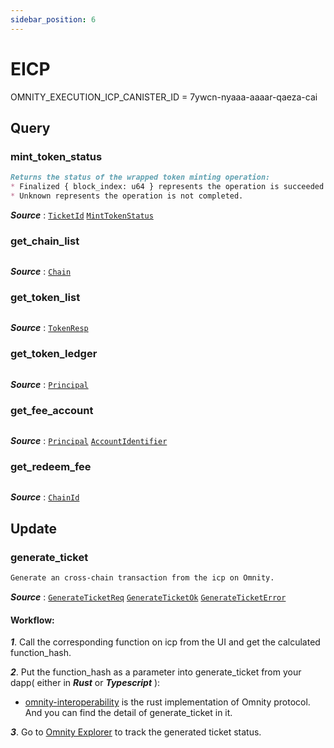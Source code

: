 ```yaml
---
sidebar_position: 6
---
```


# EICP
OMNITY_EXECUTION_ICP_CANISTER_ID = 7ywcn-nyaaa-aaaar-qaeza-cai

## Query
### mint_token_status
```md title="mint_token_status(ticket_id: TicketId) -> MintTokenStatus"
Returns the status of the wrapped token minting operation:
* Finalized { block_index: u64 } represents the operation is succeeded with the transaction block index on the icp.
* Unknown represents the operation is not completed.
```
***Source*** : 
[`TicketId`](https://github.com/octopus-network/omnity-interoperability/blob/main/types/src/lib.rs#L26)
[`MintTokenStatus`](https://github.com/octopus-network/omnity-interoperability/blob/main/route/icp/src/state.rs#L15)

### get_chain_list
```md title="get_chain_list() -> Vec<Chain>"

```
***Source*** : [`Chain`](https://github.com)

### get_token_list
```md title="get_token_list() -> Vec<TokenResp>"

```
***Source*** : [`TokenResp`](https://github.com)

### get_token_ledger
```md title="get_token_ledger(token_id: String) -> Option<Principal> "

```
***Source*** : [`Principal`](https://github.com)

### get_fee_account
```md title="get_fee_account(principal: Option<Principal>) -> AccountIdentifier"

```
***Source*** : 
[`Principal`](https://github.com)
[`AccountIdentifier`](https://github.com)

### get_redeem_fee
```md title="get_redeem_fee(chain_id: ChainId) -> Option<u64>"

```
***Source*** : [`ChainId`](https://github.com)


## Update
### generate_ticket
```md title="generate_ticket(args: GenerateTicketReq) -> Result<GenerateTicketOk, GenerateTicketError>"
Generate an cross-chain transaction from the icp on Omnity.
```
***Source*** : 
[`GenerateTicketReq`](https://github.com/octopus-network/omnity-interoperability/blob/main/route/icp/src/updates/generate_ticket.rs#L18)
[`GenerateTicketOk`](https://github.com/octopus-network/omnity-interoperability/blob/main/route/icp/src/updates/generate_ticket.rs#L29)
[`GenerateTicketError`](https://github.com/octopus-network/omnity-interoperability/blob/main/route/icp/src/updates/generate_ticket.rs#L34)

#### Workflow: 
***1***. Call the corresponding function on icp from the UI and get the calculated function_hash.

***2***. Put the function_hash as a parameter into generate_ticket from your dapp( either in ***Rust*** or ***Typescript*** ):
- [omnity-interoperability](https://github.com/octopus-network/omnity-interoperability/blob/main/customs/icp/src/service.rs#L43) is the rust implementation of Omnity protocol. And you can find the detail of generate_ticket in it.

***3***. Go to [Omnity Explorer](https://explorer.omnity.network/) to track the generated ticket status.